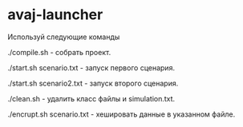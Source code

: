 # avaj-launcher
Используй следующие команды

./compile.sh - собрать проект.

./start.sh scenario.txt - запуск первого сценария.

./start.sh scenario2.txt - запуск второго сценария.

./clean.sh - удалить класс файлы и simulation.txt.

./encrupt.sh scenario.txt - хешировать данные в указанном файле.
